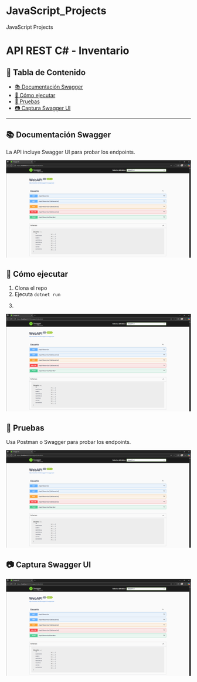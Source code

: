 # JavaScript_Projects
JavaScript Projects 

# API REST C# - Inventario

## 📑 Tabla de Contenido

- [📚 Documentación Swagger](#-documentación-swagger)
- [🚀 Cómo ejecutar](#-cómo-ejecutar)
- [🧪 Pruebas](#-pruebas)
- [📷 Captura Swagger UI](#-captura-swagger-ui)

---

## 📚 Documentación Swagger

La API incluye Swagger UI para probar los endpoints.
<p align="center">
  <img src="https://raw.githubusercontent.com/kevinmelecio7/WebAPI-Swagger/master/API_screenshot.png" width="700" />
</p>

## 🚀 Cómo ejecutar

1. Clona el repo
2. Ejecuta `dotnet run`
3. <p align="center">
  <img src="https://raw.githubusercontent.com/kevinmelecio7/WebAPI-Swagger/master/API_screenshot.png" width="700" />
</p>

## 🧪 Pruebas

Usa Postman o Swagger para probar los endpoints.

<p align="center">
  <img src="https://raw.githubusercontent.com/kevinmelecio7/WebAPI-Swagger/master/API_screenshot.png" width="700" />
</p>

## 📷 Captura Swagger UI

<p align="center">
  <img src="https://raw.githubusercontent.com/kevinmelecio7/WebAPI-Swagger/master/API_screenshot.png" width="700" />
</p>
